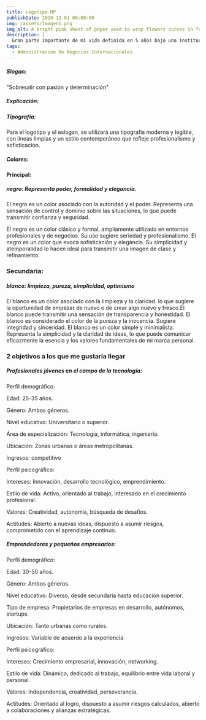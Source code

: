```yaml
---
title: Logotipo MP
publishDate: 2019-12-01 00:00:00
img: /assets/Imagen1.png
img_alt: A bright pink sheet of paper used to wrap flowers curves in front of rich blue background
description: |
  Gran parte importante de mi vida definida en 5 años bajo una institución.
tags:
  - Administracion De Negocios Internacionales
---
```


##### Slogan:

"Sobresalir con pasión y determinación"

##### Explicación:

##### Tipografía:
Para el logotipo y el eslogan, se utilizará una tipografía moderna y legible, con líneas limpias y un estilo contemporáneo que refleje profesionalismo y sofisticación.
  


##### Colores:

#### Principal: 
##### negro: Representa poder, formalidad y elegancia.
El negro es un color asociado con la autoridad y el poder. Representa una sensación de control y dominio sobre las situaciones, lo que puede transmitir confianza y seguridad.

El negro es un color clásico y formal, ampliamente utilizado en entornos profesionales y de negocios. Su uso sugiere seriedad y profesionalismo.
El negro es un color que evoca sofisticación y elegancia. Su simplicidad y atemporalidad lo hacen ideal para transmitir una imagen de clase y refinamiento.

### Secundaria: 
##### blanco: limpieza, pureza, simplicidad, optimismo 
El blanco es un color asociado con la limpieza y la claridad. lo que sugiere la oportunidad de empezar de nuevo o de crear algo nuevo y fresco.El blanco puede transmitir una sensación de transparencia y honestidad.
El blanco es considerado el color de la pureza y la inocencia. Sugiere integridad y sinceridad.
El blanco es un color simple y minimalista. Representa la simplicidad y la claridad de ideas, lo que puede comunicar eficazmente la esencia y los valores fundamentales de mi marca personal.


### 2 objetivos a los que me gustaria llegar

##### Profesionales jóvenes en el campo de la tecnología:

Perfil demográfico:

Edad: 25-35 años. 

Género: Ambos géneros.

Nivel educativo: Universitario o superior.

Área de especialización: Tecnología, informática, ingeniería.

Ubicación: Zonas urbanas o áreas metropolitanas.

Ingresos: competitivo 

Perfil psicográfico:

Intereses: Innovación, desarrollo tecnológico, emprendimiento.

Estilo de vida: Activo, orientado al trabajo, interesado en el crecimiento profesional.

Valores: Creatividad, autonomía, búsqueda de desafíos.

Actitudes: Abierto a nuevas ideas, dispuesto a asumir riesgos, comprometido con el aprendizaje continuo.

##### Emprendedores y pequeños empresarios:
Perfil demográfico:

Edad: 30-50 años.

Género: Ambos géneros.

Nivel educativo: Diverso, desde secundaria hasta educación superior.

Tipo de empresa: Propietarios de empresas en desarrollo, autónomos, startups.

Ubicación: Tanto urbanas como rurales.

Ingresos: Variable de acuerdo a la experiencia 

Perfil psicográfico:

Intereses: Crecimiento empresarial, innovación, networking.

Estilo de vida: Dinámico, dedicado al trabajo, equilibrio entre vida laboral y personal.

Valores: Independencia, creatividad, perseverancia.

Actitudes: Orientado al logro, dispuesto a asumir riesgos calculados, abierto a colaboraciones y alianzas estratégicas.
